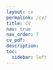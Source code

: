 ```yaml
---
layout: cv
permalink: /cv/
title: CV
nav: true
nav_order: 7
cv_pdf: 
description: 
toc:
  sidebar: left
---
```

